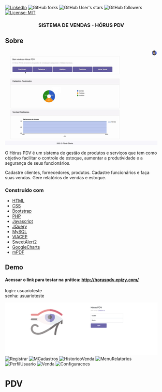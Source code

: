 [![LinkedIn][linkedin-shield]][linkedin-url]
![GitHub forks](https://img.shields.io/github/forks/oliveiradeflavio/horus_pdv?style=for-the-badge)
![GitHub User's stars](https://img.shields.io/github/stars/oliveiradeflavio?style=for-the-badge)
![GitHub followers](https://img.shields.io/github/followers/oliveiradeflavio?style=for-the-badge)
[![License: MIT](https://img.shields.io/badge/License-MIT-yellow.svg)](https://github.com/oliveiradeflavio/horus_pdv/blob/main/LICENSE)


<h3 align="center">SISTEMA DE VENDAS - HÓRUS PDV</h3>


<!-- ABOUT THE PROJECT -->
## Sobre 

[![tela inicial][product-screenshot]]()


O Hórus PDV é um sistema de gestão de produtos e serviços que tem como objetivo facilitar o controle de estoque, aumentar a produtividade e a segurança de seus funcionários.

Cadastre clientes, fornecedores, produtos. Cadastre funcionários e faça suas vendas. Gere relatórios de vendas e estoque.


### Construído com

* [HTML](https://www.w3schools.com/html/)
* [CSS](https://www.w3schools.com/css/)
* [Bootstrap](https://getbootstrap.com/)
* [PHP](https://www.php.net/)
* [Javascript](https://www.javascript.com/)
* [JQuery](https://jquery.com/download/)
* [MySQL](https://www.mysql.com/)
* [VIACEP](https://viacep.com.br/)
* [SweetAlert2](https://sweetalert2.github.io/)
* [GoogleCharts](https://developers.google.com/chart)
* [mPDF](https://mpdf.github.io/)

<!-- USAGE EXAMPLES -->
## Demo

#### Acessar o link para testar na prática: http://horuspdv.epizy.com/

login: usuarioteste<br>
senha: usuarioteste

![Login](https://github.com/aldhemir/pdv/blob/main/screen/login.png)
![Registrar](https://github.com/aldhemir/horus_pdv/blob/main/screen/registrar.png)
![MCadastros](https://github.com/aldhemir/horus_pdv/blob/main/screen/menu_cadastros.png)
![HistoricoVenda](https://github.com/aldhemir/horus_pdv/blob/main/screen/relatorio_historico_venda.png)
![MenuRelatorios](https://github.com/aldhemir/horus_pdv/blob/main/screen/menu_relatorios.png)
![PerfilUsuario](https://github.com/aldhemir/horus_pdv/blob/main/screen/perfil_usuario.png)
![Venda](https://github.com/aldhemir/horus_pdv/blob/main/screen/tela_venda.png)
![Configuracoes](https://github.com/aldhemir/horus_pdv/blob/main/screen/configuracoes.png)



<!-- MARKDOWN LINKS & IMAGES -->
<!-- https://www.markdownguide.org/basic-syntax/#reference-style-links -->
[linkedin-shield]: https://img.shields.io/badge/-LinkedIn-black.svg?style=for-the-badge&logo=linkedin&colorB=555
[linkedin-url]: https://www.linkedin.com/in/fladoliveira/
[product-screenshot]: https://raw.githubusercontent.com/oliveiradeflavio/horus_pdv/main/screen/dashboard.png
# PDV
